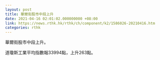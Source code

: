 ```yaml
---
layout: post
title: 華爾街股市中段上升
date: 2021-04-16 02:01:02.000000000 +08:00
link: https://news.rthk.hk/rthk/ch/component/k2/1586026-20210416.htm
categories: rthk
---
```


華爾街股市中段上升。

道瓊斯工業平均指數報33994點，上升263點。
